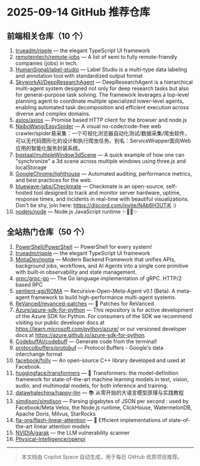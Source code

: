 # 2025-09-14 GitHub 推荐仓库

## 前端相关仓库（10 个）

1. [trueadm/ripple](https://github.com/trueadm/ripple) — the elegant TypeScript UI framework
2. [remoteintech/remote-jobs](https://github.com/remoteintech/remote-jobs) — A list of semi to fully remote-friendly companies (jobs) in tech.
3. [HumanSignal/label-studio](https://github.com/HumanSignal/label-studio) — Label Studio is a multi-type data labeling and annotation tool with standardized output format
4. [SkyworkAI/DeepResearchAgent](https://github.com/SkyworkAI/DeepResearchAgent) — DeepResearchAgent is a hierarchical multi-agent system designed not only for deep research tasks but also for general-purpose task solving. The framework leverages a top-level planning agent to coordinate multiple specialized lower-level agents, enabling automated task decomposition and efficient execution across diverse and complex domains.
5. [axios/axios](https://github.com/axios/axios) — Promise based HTTP client for the browser and node.js
6. [NaiboWang/EasySpider](https://github.com/NaiboWang/EasySpider) — A visual no-code/code-free web crawler/spider易采集：一个可视化浏览器自动化测试/数据采集/爬虫软件，可以无代码图形化的设计和执行爬虫任务。别名：ServiceWrapper面向Web应用的智能化服务封装系统。
7. [bgstaal/multipleWindow3dScene](https://github.com/bgstaal/multipleWindow3dScene) — A quick example of how one can "synchronize" a 3d scene across multiple windows using three.js and localStorage
8. [GoogleChrome/lighthouse](https://github.com/GoogleChrome/lighthouse) — Automated auditing, performance metrics, and best practices for the web.
9. [bluewave-labs/Checkmate](https://github.com/bluewave-labs/Checkmate) — Checkmate is an open-source, self-hosted tool designed to track and monitor server hardware, uptime, response times, and incidents in real-time with beautiful visualizations. Don't be shy, join here: https://discord.com/invite/NAb6H3UTjK :)
10. [nodejs/node](https://github.com/nodejs/node) — Node.js JavaScript runtime ✨🐢🚀✨

## 全站热门仓库（50 个）

1. [PowerShell/PowerShell](https://github.com/PowerShell/PowerShell) — PowerShell for every system!
2. [trueadm/ripple](https://github.com/trueadm/ripple) — the elegant TypeScript UI framework
3. [MotiaDev/motia](https://github.com/MotiaDev/motia) — Modern Backend Framework that unifies APIs, background jobs, workflows, and AI Agents into a single core primitive with built-in observability and state management.
4. [grpc/grpc-go](https://github.com/grpc/grpc-go) — The Go language implementation of gRPC. HTTP/2 based RPC
5. [sentient-agi/ROMA](https://github.com/sentient-agi/ROMA) — Recursive-Open-Meta-Agent v0.1 (Beta). A meta-agent framework to build high-performance multi-agent systems.
6. [ReVanced/revanced-patches](https://github.com/ReVanced/revanced-patches) — 🧩 Patches for ReVanced
7. [Azure/azure-sdk-for-python](https://github.com/Azure/azure-sdk-for-python) — This repository is for active development of the Azure SDK for Python. For consumers of the SDK we recommend visiting our public developer docs at https://learn.microsoft.com/python/azure/ or our versioned developer docs at https://azure.github.io/azure-sdk-for-python.
8. [CodebuffAI/codebuff](https://github.com/CodebuffAI/codebuff) — Generate code from the terminal!
9. [protocolbuffers/protobuf](https://github.com/protocolbuffers/protobuf) — Protocol Buffers - Google's data interchange format
10. [facebook/folly](https://github.com/facebook/folly) — An open-source C++ library developed and used at Facebook.
11. [huggingface/transformers](https://github.com/huggingface/transformers) — 🤗 Transformers: the model-definition framework for state-of-the-art machine learning models in text, vision, audio, and multimodal models, for both inference and training.
12. [datawhalechina/happy-llm](https://github.com/datawhalechina/happy-llm) — 📚 从零开始的大语言模型原理与实践教程
13. [simdjson/simdjson](https://github.com/simdjson/simdjson) — Parsing gigabytes of JSON per second : used by Facebook/Meta Velox, the Node.js runtime, ClickHouse, WatermelonDB, Apache Doris, Milvus, StarRocks
14. [fla-org/flash-linear-attention](https://github.com/fla-org/flash-linear-attention) — 🚀 Efficient implementations of state-of-the-art linear attention models
15. [NVIDIA/garak](https://github.com/NVIDIA/garak) — the LLM vulnerability scanner
16. [Physical-Intelligence/openpi](https://github.com/Physical-Intelligence/openpi)

---

> 本文档由 Copilot Space 自动生成，用于每日 GitHub 优质项目推荐。
